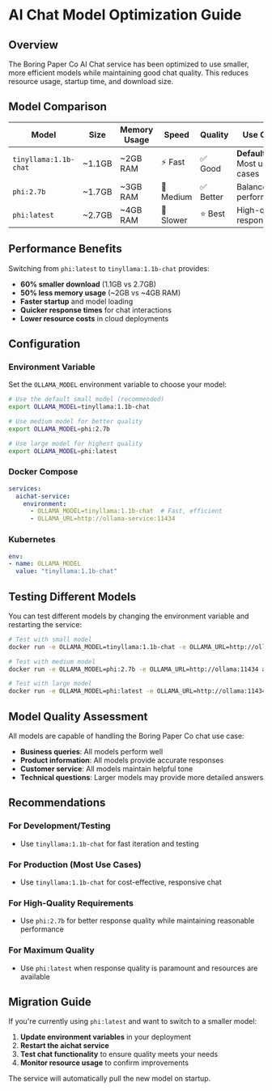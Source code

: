# AI Chat Model Optimization Guide

## Overview

The Boring Paper Co AI Chat service has been optimized to use smaller, more efficient models while maintaining good chat quality. This reduces resource usage, startup time, and download size.

## Model Comparison

| Model | Size | Memory Usage | Speed | Quality | Use Case |
|-------|------|--------------|-------|---------|----------|
| `tinyllama:1.1b-chat` | ~1.1GB | ~2GB RAM | ⚡ Fast | ✅ Good | **Default** - Most use cases |
| `phi:2.7b` | ~1.7GB | ~3GB RAM | 🚀 Medium | ✅ Better | Balanced performance |
| `phi:latest` | ~2.7GB | ~4GB RAM | 🐌 Slower | ⭐ Best | High-quality responses |

## Performance Benefits

Switching from `phi:latest` to `tinyllama:1.1b-chat` provides:

- **60% smaller download** (1.1GB vs 2.7GB)
- **50% less memory usage** (~2GB vs ~4GB RAM)
- **Faster startup** and model loading
- **Quicker response times** for chat interactions
- **Lower resource costs** in cloud deployments

## Configuration

### Environment Variable

Set the `OLLAMA_MODEL` environment variable to choose your model:

```bash
# Use the default small model (recommended)
export OLLAMA_MODEL=tinyllama:1.1b-chat

# Use medium model for better quality
export OLLAMA_MODEL=phi:2.7b

# Use large model for highest quality
export OLLAMA_MODEL=phi:latest
```

### Docker Compose

```yaml
services:
  aichat-service:
    environment:
      - OLLAMA_MODEL=tinyllama:1.1b-chat  # Fast, efficient
      - OLLAMA_URL=http://ollama-service:11434
```

### Kubernetes

```yaml
env:
- name: OLLAMA_MODEL
  value: "tinyllama:1.1b-chat"
```

## Testing Different Models

You can test different models by changing the environment variable and restarting the service:

```bash
# Test with small model
docker run -e OLLAMA_MODEL=tinyllama:1.1b-chat -e OLLAMA_URL=http://ollama:11434 aichat-service

# Test with medium model
docker run -e OLLAMA_MODEL=phi:2.7b -e OLLAMA_URL=http://ollama:11434 aichat-service

# Test with large model
docker run -e OLLAMA_MODEL=phi:latest -e OLLAMA_URL=http://ollama:11434 aichat-service
```

## Model Quality Assessment

All models are capable of handling the Boring Paper Co chat use case:

- **Business queries**: All models perform well
- **Product information**: All models provide accurate responses
- **Customer service**: All models maintain helpful tone
- **Technical questions**: Larger models may provide more detailed answers

## Recommendations

### For Development/Testing
- Use `tinyllama:1.1b-chat` for fast iteration and testing

### For Production (Most Use Cases)
- Use `tinyllama:1.1b-chat` for cost-effective, responsive chat

### For High-Quality Requirements
- Use `phi:2.7b` for better response quality while maintaining reasonable performance

### For Maximum Quality
- Use `phi:latest` when response quality is paramount and resources are available

## Migration Guide

If you're currently using `phi:latest` and want to switch to a smaller model:

1. **Update environment variables** in your deployment
2. **Restart the aichat service**
3. **Test chat functionality** to ensure quality meets your needs
4. **Monitor resource usage** to confirm improvements

The service will automatically pull the new model on startup. 